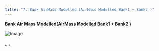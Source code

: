 ```yaml
---
title: "7: Bank AirMass Modelled (AirMass Modelled Bank1 + Bank2 )"
---
```


**Bank Air Mass Modelled(AirMass Modelled Bank1 + Bank2 )**


![Image](</lib/Config Fuel24.jpg>)

,,,,
